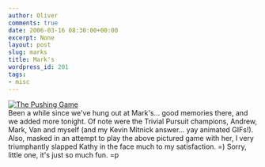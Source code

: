 ```yaml
---
author: Oliver
comments: true
date: 2006-03-16 08:30:00+00:00
excerpt: None
layout: post
slug: marks
title: Mark's
wordpress_id: 201
tags:
- misc
---
```


<a href="http://www.flickr.com/photos/owiber/113209728/" title="The Pushing Game"><img src="http://static.flickr.com/45/113209728_e9d2042ca7.jpg" alt="The Pushing Game" /></a>
<br />Been a while since we've hung out at Mark's... good memories there, and we added more tonight.  Of note were the Trivial Pursuit champions, Andrew, Mark, Van and myself (and my Kevin Mitnick answer... yay animated GIFs!).  Also, masked in an attempt to play the above pictured game with her, I very triumphantly slapped Kathy in the face much to my satisfaction. =)  Sorry, little one, it's just so much fun. =p